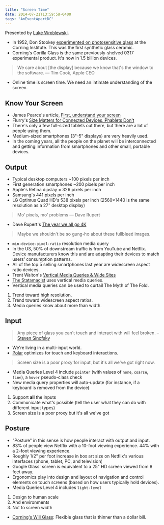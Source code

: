 ```yaml
---
title: "Screen Time"
date: 2014-07-21T13:59:58-0400
tags: "AnEventApartDC"
---
```


Presented by [Luke Wroblewski](http://lukew.com/).

- In 1952, Don Stookey [experimented on photosensitive glass](http://www.wired.com/2012/09/ff-corning-gorilla-glass/all/) at the Corning Institute. This was the first synthetic glass ceramic.
- Corning's Gorilla Glass is the same previously-shelved 0317 experimental product. It's now in 1.5 billion devices.

> We care about [the display] because we know that's the window to the software. — Tim Cook, Apple CEO

- Online time is screen time. We need an intimate understanding of the screen.


## Know Your Screen

- James Pearce's article, [First, understand your screen](http://tripleodeon.com/2011/12/first-understand-your-screen/)
- Flurry's [Size Matters for Connected Devices. Phablets Don't](http://www.flurry.com/bid/95652/Size-Matters-for-Connected-Devices-Phablets-Don-t)
- There's only a few full-sized tablets out there, but there are a lot of people using them.
- Medium-sized smartphones (3"-5" displays) are very heavily used.
- In the coming years, all the people on the planet will be interconnected and getting information from smartphones and other small, portable devices.


## Output

- Typical desktop computers ~100 pixels per inch
- First generation smartphones ~200 pixels per inch
- Apple's Retina dipslay = 326 pixels per inch
- Samsung's 441 pixels per inch
- LG Optimus Quad HD's 538 pixels per inch (2560×1440 is the same resolution as a 27" desktop display)

> Mo' pixels, mo' problems — Dave Rupert

- Dave Rupert's [The year we all go 4K](http://daverupert.com/2014/01/4K-RWD/)

> Maybe we shouldn't be so gung-ho about these fullbleed images.

- `min-device-pixel-ratio` resolution media query
- In the US, 50% of downstream traffic is from YouTube and Netflix. Device manufacturers know this and are adapting their devices to match users' consumption patterns.
- All of the top 5 selling smartphones last year are widescreen aspect ratio devices.
- Trent Walton's [Vertical Media Queries & Wide Sites](http://trentwalton.com/2012/01/11/vertical-media-queries-wide-sites/)
- [The Statamacist](http://statamicist.com/) uses vertical media queries.
- Vertical media queries can be used to curtail The Myth of The Fold.

1. Trend toward high resolution.
2. Trend toward widescreen aspect ratios.
3. Media queries know about more than width.


## Input

> Any piece of glass you can't touch and interact with will feel broken. – [Steven Sinofsky](https://twitter.com/stevesi/status/419132089976365056)

- We're living in a multi-input world.
- [Polar](http://polarb.com/) optimizes for touch and keyboard interactions.

> Screen size is a poor proxy for input, but it's all we've got right now.

- Media Queries Level 4 include `pointer` (with values of `none`, `coarse`, `fine`), a `hover` pseudo-class check
- New media query properties will auto-update (for instance, if a keyboard is removed from the device)

1. Support **all** the inputs
2. Communicate what's possible (tell the user what they can do with different input types)
3. Screen size is a poor proxy but it's all we've got


## Posture

- "Posture" in this sense is how people interact with output and input.
- 83% of people view Netflix with a 10-foot viewing experience. 44% with a 2-foot viewing experience.
- Roughly 1/2" per foot increase in box art size on Netflix's various interfaces (phone, tablet, PC, and television)
- Google Glass' screen is equivalent to a 25" HD screen viewed from 8 feet away.
- Ergonomics play into design and layout of navigation and control elements on touch screens (based on how users typically hold devices).
- Media Queries Level 4 includes `light-level`

1. Design to human scale
2. And environments
3. Not to screen width

- [Corning's Will Glass](http://www.corning.com/news_center/news_releases/2014/2014020701.aspx): Flexible glass that is thinner than a dollar bill.
